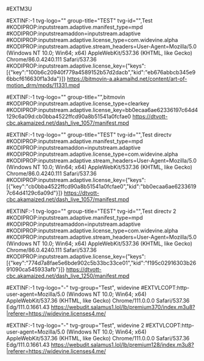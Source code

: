 #EXTM3U


#EXTINF:-1 tvg-logo="" group-title="TEST" tvg-id="",Test
#KODIPROP:inputstream.adaptive.manifest_type=mpd
#KODIPROP:inputstreamaddon=inputstream.adaptive
#KODIPROP:inputstream.adaptive.license_type=com.widevine.alpha
#KODIPROP:inputstream.adaptive.stream_headers=User-Agent=Mozilla/5.0 (Windows NT 10.0; Win64; x64) AppleWebKit/537.36 (KHTML, like Gecko) Chrome/86.0.4240.111 Safari/537.36
#KODIPROP:inputstream.adaptive.license_key={"keys":[{"key":"100b6c20940f779a4589152b57d2dacb","kid":"eb676abbcb345e96bbcf616630f1a3da"}]}
https://bitmovin-a.akamaihd.net/content/art-of-motion_drm/mpds/11331.mpd


#EXTINF:-1 tvg-logo="" group-title="",bitmovin
#KODIPROP:inputstream.adaptive.license_type=clearkey
#KODIPROP:inputstream.adaptive.license_key=bb0ecaa6ae62336197c64d4129c6a09d:cb0bba4522ffcd90a8b51541a0fcfae0
https://dtvott-cbc.akamaized.net/dash_live_1057/manifest.mpd


#EXTINF:-1 tvg-logo="" group-title="TEST" tvg-id="",Test directv
#KODIPROP:inputstream.adaptive.manifest_type=mpd
#KODIPROP:inputstreamaddon=inputstream.adaptive
#KODIPROP:inputstream.adaptive.license_type=com.widevine.alpha
#KODIPROP:inputstream.adaptive.stream_headers=User-Agent=Mozilla/5.0 (Windows NT 10.0; Win64; x64) AppleWebKit/537.36 (KHTML, like Gecko) Chrome/86.0.4240.111 Safari/537.36
#KODIPROP:inputstream.adaptive.license_key={"keys":[{"key":"cb0bba4522ffcd90a8b51541a0fcfae0","kid":"bb0ecaa6ae62336197c64d4129c6a09d"}]}
https://dtvott-cbc.akamaized.net/dash_live_1057/manifest.mpd


#EXTINF:-1 tvg-logo="" group-title="TEST" tvg-id="",Test directv 2
#KODIPROP:inputstream.adaptive.manifest_type=mpd
#KODIPROP:inputstreamaddon=inputstream.adaptive
#KODIPROP:inputstream.adaptive.license_type=com.widevine.alpha
#KODIPROP:inputstream.adaptive.stream_headers=User-Agent=Mozilla/5.0 (Windows NT 10.0; Win64; x64) AppleWebKit/537.36 (KHTML, like Gecko) Chrome/86.0.4240.111 Safari/537.36
#KODIPROP:inputstream.adaptive.license_key={"keys":[{"key":"774d7a8fae5e6bde902c5b33bc33ce01","kid":"f195c02916303b2691090ca545933afb"}]}
https://dtvott-cbc.akamaized.net/dash_live_1250/manifest.mpd






#EXTINF:-1 tvg-logo="-" tvg-group="Test", widevine
#EXTVLCOPT:http-user-agent=Mozilla/5.0 (Windows NT 10.0; Win64; x64) AppleWebKit/537.36 (KHTML, like Gecko) Chrome/111.0.0.0 Safari/537.36 Edg/111.0.1661.43
https://webudit.salamus1.lol/lb/premium370/index.m3u8?|referer=https://widevine.licenses4.me/

#EXTINF:-1 tvg-logo="-" tvg-group="Test", widevine 2
#EXTVLCOPT:http-user-agent=Mozilla/5.0 (Windows NT 10.0; Win64; x64) AppleWebKit/537.36 (KHTML, like Gecko) Chrome/111.0.0.0 Safari/537.36 Edg/111.0.1661.43 
https://webudit.salamus1.lol/lb/premium128/index.m3u8?|referer=https://widevine.licenses4.me/







